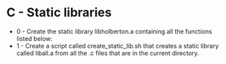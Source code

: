 # C - Static libraries
* 0 - Create the static library libholberton.a containing all the functions listed below:
* 1 - Create a script called create_static_lib.sh that creates a static library called liball.a from all the .c files that are in the current directory.
